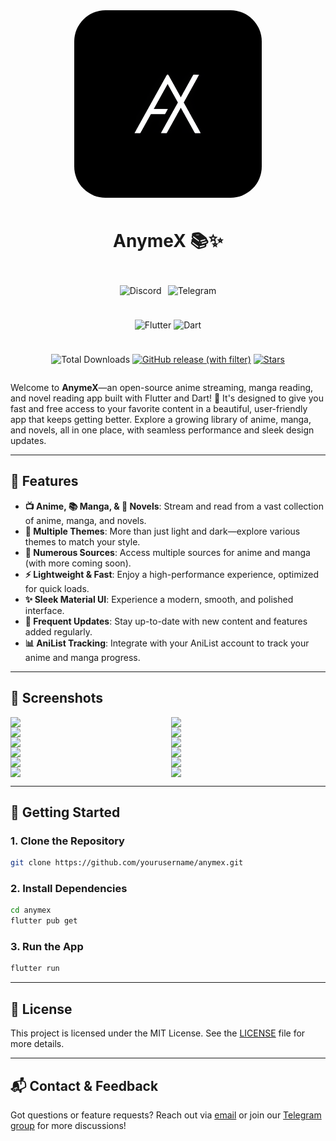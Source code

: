 <div style="display: flex; flex-direction: column; gap: 10px; justify-content: center; align-items: center">

 <img src='assets/images/logo.png' alt='AnymeX Icon' style="border-radius: 50px; height: 300px; width: 300px">

# **AnymeX** 📚✨

<div style="display: flex; flex-direction: row; justify-content: center; gap: 10px">

![Discord](https://img.shields.io/badge/Discord-%235865F2.svg?style=for-the-badge&logo=discord&logoColor=white)

![Telegram](https://img.shields.io/badge/Telegram-2CA5E0?style=for-the-badge&logo=telegram&logoColor=white)

</div>
<div style="display: flex; flex-direction: row; justify-content: center; gap: 10px">

![Flutter](https://img.shields.io/badge/Flutter-%2302569B.svg?style=for-the-badge&logo=Flutter&logoColor=white)
![Dart](https://img.shields.io/badge/dart-%230175C2.svg?style=for-the-badge&logo=dart&logoColor=white)

</div>

<div style="display: flex; flex-direction: row; justify-content: center; gap: 10px">
  
![Total Downloads](https://img.shields.io/github/downloads/ryanyuuki/anymex/total.svg?label=Downloads)
[![GitHub release (with filter)](https://img.shields.io/github/v/release/ryanyuuki/anymex)](https://github.com/ryanyuuki/anymex/releases/latest)
[![Stars](https://img.shields.io/github/stars/ryanyuuki/anymex)](https://github.com/ryanyuuki/anymex/stargazers)

 </div>

</div>

Welcome to **AnymeX**—an open-source anime streaming, manga reading, and novel reading app built with Flutter and Dart! 🌟 It's designed to give you fast and free access to your favorite content in a beautiful, user-friendly app that keeps getting better. Explore a growing library of anime, manga, and novels, all in one place, with seamless performance and sleek design updates.

---

## 🚀 **Features**

- **📺 Anime, 📚 Manga, & 📖 Novels**: Stream and read from a vast collection of anime, manga, and novels.
- **🎨 Multiple Themes**: More than just light and dark—explore various themes to match your style.
- **📌 Numerous Sources**: Access multiple sources for anime and manga (with more coming soon).
- **⚡ Lightweight & Fast**: Enjoy a high-performance experience, optimized for quick loads.
- **✨ Sleek Material UI**: Experience a modern, smooth, and polished interface.
- **🔄 Frequent Updates**: Stay up-to-date with new content and features added regularly.
- **📊 AniList Tracking**: Integrate with your AniList account to track your anime and manga progress.


---

## 📱 **Screenshots**

<div style="display: flex; flex-wrap: wrap; justify-content: space-between;">
    <img src="https://github.com/RyanYuuki/AnymeX/blob/main/github_assets/preview1.jpg" width="49%" style="margin: 0;" />
    <img src="https://github.com/RyanYuuki/AnymeX/blob/main/github_assets/preview2.jpg" width="49%" style="margin: 0;" />
    <img src="https://github.com/RyanYuuki/AnymeX/blob/main/github_assets/preview3.jpg" width="49%" style="margin: 0;" />
    <img src="https://github.com/RyanYuuki/AnymeX/blob/main/github_assets/preview4.jpg" width="49%" style="margin: 0;" />
    <img src="https://github.com/RyanYuuki/AnymeX/blob/main/github_assets/preview5.jpg" width="49%" style="margin: 0;" />
    <img src="https://github.com/RyanYuuki/AnymeX/blob/main/github_assets/preview6.jpg" width="49%" style="margin: 0;" />
    <img src="https://github.com/RyanYuuki/AnymeX/blob/main/github_assets/preview7.jpg" width="49%" style="margin: 0;" />
    <img src="https://github.com/RyanYuuki/AnymeX/blob/main/github_assets/preview8.jpg" width="49%" style="margin: 0;" />
    <img src="https://github.com/RyanYuuki/AnymeX/blob/main/github_assets/preview9.jpg" width="49%" style="margin: 0;" />
    <img src="https://github.com/RyanYuuki/AnymeX/blob/main/github_assets/preview10.jpg" width="49%" style="margin: 0;" />
    <img src="https://github.com/RyanYuuki/AnymeX/blob/main/github_assets/preview11.jpg" width="49%" style="margin: 0;" />
    <img src="https://github.com/RyanYuuki/AnymeX/blob/main/github_assets/preview12.jpg" width="49%" style="margin: 0;" />
</div>

---

## 🔧 **Getting Started**

### 1. **Clone the Repository**

```bash
git clone https://github.com/yourusername/anymex.git
```

### 2. **Install Dependencies**

```bash
cd anymex
flutter pub get
```

### 3. **Run the App**

```bash
flutter run
```

---

## 📜 **License**

This project is licensed under the MIT License. See the [LICENSE](LICENSE) file for more details.

---

## 📬 **Contact & Feedback**

Got questions or feature requests? Reach out via [email](mailto:rehank220358@gmail.com) or join our [Telegram group](https://t.me/+_pfInbBGQ1g0YjQ9) for more discussions!